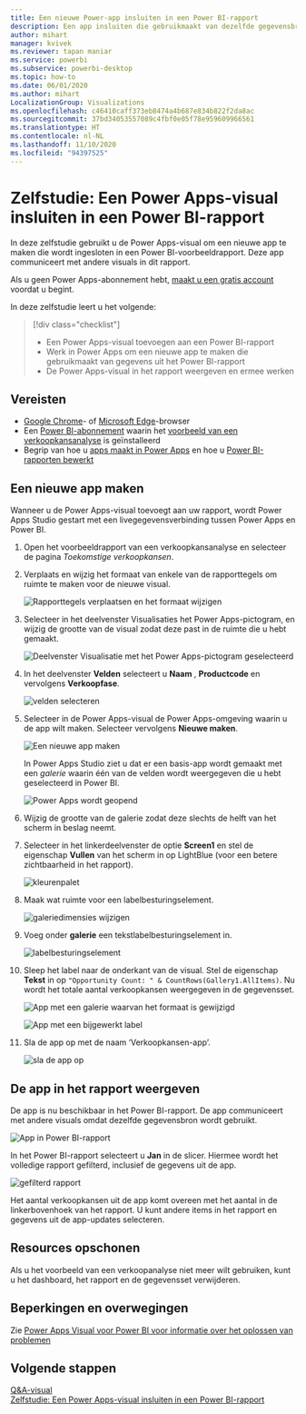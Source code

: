 ```yaml
---
title: Een nieuwe Power-app insluiten in een Power BI-rapport
description: Een app insluiten die gebruikmaakt van dezelfde gegevensbron en waarop kan worden gefilterd, net als bij andere rapportitems
author: mihart
manager: kvivek
ms.reviewer: tapan maniar
ms.service: powerbi
ms.subservice: powerbi-desktop
ms.topic: how-to
ms.date: 06/01/2020
ms.author: mihart
LocalizationGroup: Visualizations
ms.openlocfilehash: c46410caff373eb8474a4b687e834b822f2da8ac
ms.sourcegitcommit: 37bd34053557089c4fbf0e05f78e959609966561
ms.translationtype: HT
ms.contentlocale: nl-NL
ms.lasthandoff: 11/10/2020
ms.locfileid: "94397525"
---
```

# <a name="tutorial-embed-a-power-apps-visual-in-a-power-bi-report"></a>Zelfstudie: Een Power Apps-visual insluiten in een Power BI-rapport

In deze zelfstudie gebruikt u de Power Apps-visual om een nieuwe app te maken die wordt ingesloten in een Power BI-voorbeeldrapport. Deze app communiceert met andere visuals in dit rapport.

Als u geen Power Apps-abonnement hebt, [maakt u een gratis account](https://make.powerapps.com/signup?redirect=marketing&email=) voordat u begint.

In deze zelfstudie leert u het volgende:
> [!div class="checklist"]
> * Een Power Apps-visual toevoegen aan een Power BI-rapport
> * Werk in Power Apps om een nieuwe app te maken die gebruikmaakt van gegevens uit het Power BI-rapport
> * De Power Apps-visual in het rapport weergeven en ermee werken

## <a name="prerequisites"></a>Vereisten

* [Google Chrome](https://www.google.com/chrome/browser/)- of [Microsoft Edge](https://www.microsoft.com/windows/microsoft-edge)-browser
* Een [Power BI-abonnement](../fundamentals/service-self-service-signup-for-power-bi.md) waarin het [voorbeeld van een verkoopkansanalyse](../create-reports/sample-opportunity-analysis.md#get-the-content-pack-for-this-sample) is geïnstalleerd
* Begrip van hoe u [apps maakt in Power Apps](/powerapps/maker/canvas-apps/data-platform-create-app-scratch) en hoe u [Power BI-rapporten bewerkt](../create-reports/service-the-report-editor-take-a-tour.md)



## <a name="create-a-new-app"></a>Een nieuwe app maken
Wanneer u de Power Apps-visual toevoegt aan uw rapport, wordt Power Apps Studio gestart met een livegegevensverbinding tussen Power Apps en Power BI.

1. Open het voorbeeldrapport van een verkoopkansanalyse en selecteer de pagina *Toekomstige verkoopkansen*. 


2. Verplaats en wijzig het formaat van enkele van de rapporttegels om ruimte te maken voor de nieuwe visual.

    ![Rapporttegels verplaatsen en het formaat wijzigen](media/power-bi-visualization-powerapp/power-bi-report-page.jpg)

2. Selecteer in het deelvenster Visualisaties het Power Apps-pictogram, en wijzig de grootte van de visual zodat deze past in de ruimte die u hebt gemaakt.

    ![Deelvenster Visualisatie met het Power Apps-pictogram geselecteerd](media/power-bi-visualization-powerapp/power-bi-powerapps-icon.jpg)

3. In het deelvenster **Velden** selecteert u **Naam** , **Productcode** en vervolgens **Verkoopfase**. 

    ![velden selecteren](media/power-bi-visualization-powerapp/power-bi-fields.png)

4. Selecteer in de Power Apps-visual de Power Apps-omgeving waarin u de app wilt maken. Selecteer vervolgens **Nieuwe maken**.

    ![Een nieuwe app maken](media/power-bi-visualization-powerapp/power-bi-create-new-powerapp.png)

    In Power Apps Studio ziet u dat er een basis-app wordt gemaakt met een *galerie* waarin één van de velden wordt weergegeven die u hebt geselecteerd in Power BI.

    ![Power Apps wordt geopend](media/power-bi-visualization-powerapp/power-bi-power-app.png)

5.  Wijzig de grootte van de galerie zodat deze slechts de helft van het scherm in beslag neemt. 

6. Selecteer in het linkerdeelvenster de optie **Screen1** en stel de eigenschap **Vullen** van het scherm in op LightBlue (voor een betere zichtbaarheid in het rapport).

    ![kleurenpalet](media/power-bi-visualization-powerapp/power-bi-powerapps-fill.png)

6. Maak wat ruimte voor een labelbesturingselement. 

    ![galeriedimensies wijzigen](media/power-bi-visualization-powerapp/power-bi-powerapps-gallery.png)


8. Voeg onder **galerie** een tekstlabelbesturingselement in.

   ![labelbesturingselement](media/power-bi-visualization-powerapp/power-bi-label.png)

7. Sleep het label naar de onderkant van de visual. Stel de eigenschap **Tekst** in op `"Opportunity Count: " & CountRows(Gallery1.AllItems)`. Nu wordt het totale aantal verkoopkansen weergegeven in de gegevensset.

    ![App met een galerie waarvan het formaat is gewijzigd](media/power-bi-visualization-powerapp/power-bi-power-app-label.png)

    ![App met een bijgewerkt label](media/power-bi-visualization-powerapp/power-bi-label-live.png)

7. Sla de app op met de naam ‘Verkoopkansen-app’. 

    ![sla de app op](media/power-bi-visualization-powerapp/power-bi-save-powerapp.png)


## <a name="view-the-app-in-the-report"></a>De app in het rapport weergeven
De app is nu beschikbaar in het Power BI-rapport. De app communiceert met andere visuals omdat dezelfde gegevensbron wordt gebruikt.

![App in Power BI-rapport](media/power-bi-visualization-powerapp/power-bi-powerapps-visual.png)

In het Power BI-rapport selecteert u **Jan** in de slicer. Hiermee wordt het volledige rapport gefilterd, inclusief de gegevens uit de app.

![gefilterd rapport](media/power-bi-visualization-powerapp/power-bi-last.png)

Het aantal verkoopkansen uit de app komt overeen met het aantal in de linkerbovenhoek van het rapport. U kunt andere items in het rapport en gegevens uit de app-updates selecteren.


## <a name="clean-up-resources"></a>Resources opschonen
Als u het voorbeeld van een verkoopanalyse niet meer wilt gebruiken, kunt u het dashboard, het rapport en de gegevensset verwijderen.

## <a name="limitations-and-considerations"></a>Beperkingen en overwegingen
Zie [Power Apps Visual voor Power BI voor informatie over het oplossen van problemen](/powerapps/maker/canvas-apps/powerapps-custom-visual#limitations-of-the-power-apps-visual)

## <a name="next-steps"></a>Volgende stappen
[Q&A-visual](power-bi-visualization-types-for-reports-and-q-and-a.md)    
[Zelfstudie: Een Power Apps-visual insluiten in een Power BI-rapport](/powerapps/maker/canvas-apps/powerapps-custom-visual)
